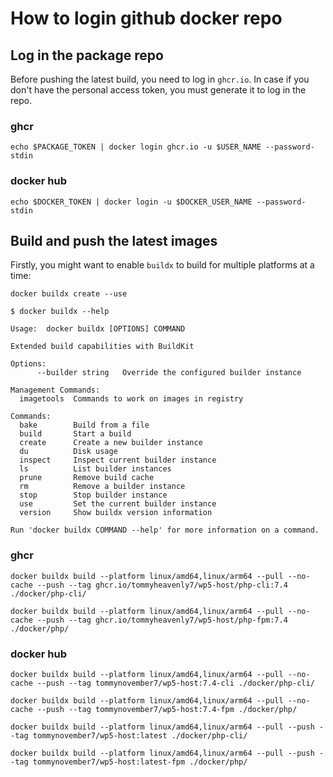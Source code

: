 # How to login github docker repo

## Log in the package repo

Before pushing the latest build, you need to log in `ghcr.io`. 
In case if you don't have the personal access token, you must generate 
it to log in the repo.

### ghcr

```shell script
echo $PACKAGE_TOKEN | docker login ghcr.io -u $USER_NAME --password-stdin
```

### docker hub

```shell script
echo $DOCKER_TOKEN | docker login -u $DOCKER_USER_NAME --password-stdin
```

## Build and push the latest images

Firstly, you might want to enable `buildx` to build for multiple platforms at a time:

```shell script
docker buildx create --use
```

```text
$ docker buildx --help

Usage:  docker buildx [OPTIONS] COMMAND

Extended build capabilities with BuildKit

Options:
      --builder string   Override the configured builder instance

Management Commands:
  imagetools  Commands to work on images in registry

Commands:
  bake        Build from a file
  build       Start a build
  create      Create a new builder instance
  du          Disk usage
  inspect     Inspect current builder instance
  ls          List builder instances
  prune       Remove build cache
  rm          Remove a builder instance
  stop        Stop builder instance
  use         Set the current builder instance
  version     Show buildx version information

Run 'docker buildx COMMAND --help' for more information on a command.
```

### ghcr

```shell script
docker buildx build --platform linux/amd64,linux/arm64 --pull --no-cache --push --tag ghcr.io/tommyheavenly7/wp5-host/php-cli:7.4 ./docker/php-cli/
```

```shell script
docker buildx build --platform linux/amd64,linux/arm64 --pull --no-cache --push --tag ghcr.io/tommyheavenly7/wp5-host/php-fpm:7.4 ./docker/php/
```

### docker hub

```shell script
docker buildx build --platform linux/amd64,linux/arm64 --pull --no-cache --push --tag tommynovember7/wp5-host:7.4-cli ./docker/php-cli/
```

```shell script
docker buildx build --platform linux/amd64,linux/arm64 --pull --no-cache --push --tag tommynovember7/wp5-host:7.4-fpm ./docker/php/
```

```shell script
docker buildx build --platform linux/amd64,linux/arm64 --pull --push --tag tommynovember7/wp5-host:latest ./docker/php-cli/
```

```shell script
docker buildx build --platform linux/amd64,linux/arm64 --pull --push --tag tommynovember7/wp5-host:latest-fpm ./docker/php/
```
